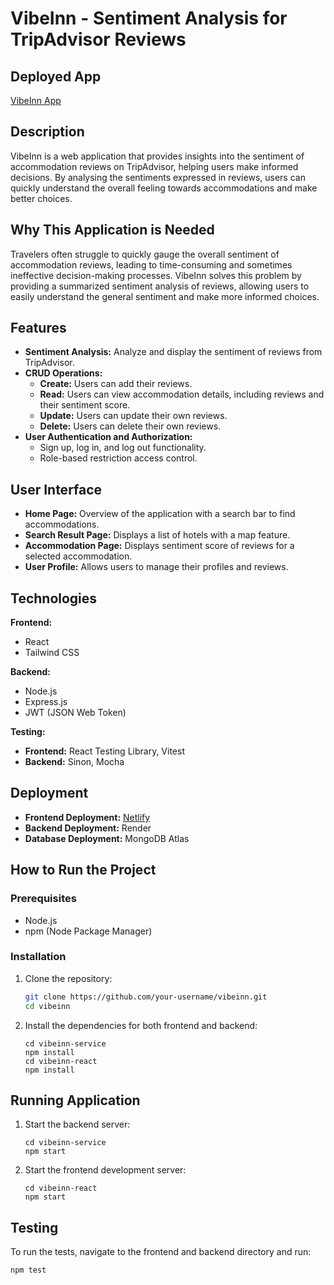 # VibeInn - Sentiment Analysis for TripAdvisor Reviews

## Deployed App

[VibeInn App](https://vibeinn.netlify.app/)

## Description

VibeInn is a web application that provides insights into the sentiment of accommodation reviews on TripAdvisor, helping users make informed decisions. By analysing the sentiments expressed in reviews, users can quickly understand the overall feeling towards accommodations and make better choices.

## Why This Application is Needed

Travelers often struggle to quickly gauge the overall sentiment of accommodation reviews, leading to time-consuming and sometimes ineffective decision-making processes. VibeInn solves this problem by providing a summarized sentiment analysis of reviews, allowing users to easily understand the general sentiment and make more informed choices.

## Features

- **Sentiment Analysis:** Analyze and display the sentiment of reviews from TripAdvisor.
- **CRUD Operations:**
  - **Create:** Users can add their reviews.
  - **Read:** Users can view accommodation details, including reviews and their sentiment score.
  - **Update:** Users can update their own reviews.
  - **Delete:** Users can delete their own reviews.
- **User Authentication and Authorization:**
  - Sign up, log in, and log out functionality.
  - Role-based restriction access control.

## User Interface

- **Home Page:** Overview of the application with a search bar to find accommodations.
- **Search Result Page:** Displays a list of hotels with a map feature.
- **Accommodation Page:** Displays sentiment score of reviews for a selected accommodation.
- **User Profile:** Allows users to manage their profiles and reviews.

## Technologies

**Frontend:**

- React
- Tailwind CSS

**Backend:**

- Node.js
- Express.js
- JWT (JSON Web Token)

**Testing:**

- **Frontend:** React Testing Library, Vitest
- **Backend:** Sinon, Mocha

## Deployment

- **Frontend Deployment:** [Netlify](https://vibeinn.netlify.app/)
- **Backend Deployment:** Render
- **Database Deployment:** MongoDB Atlas

## How to Run the Project

### Prerequisites

- Node.js
- npm (Node Package Manager)

### Installation

1. Clone the repository:

   ```sh
   git clone https://github.com/your-username/vibeinn.git
   cd vibeinn
   ```

2. Install the dependencies for both frontend and backend:
   ```
   cd vibeinn-service
   npm install
   cd vibeinn-react
   npm install
   ```

## Running Application

1. Start the backend server:

   ```
   cd vibeinn-service
   npm start
   ```

2. Start the frontend development server:

   ```
   cd vibeinn-react
   npm start
   ```

## Testing

To run the tests, navigate to the frontend and backend directory and run:

```
npm test
```
